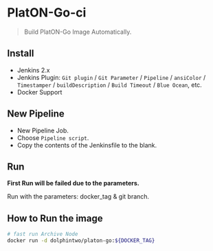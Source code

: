 # PlatON-Go-ci

> Build PlatON-Go Image Automatically.

## Install

- Jenkins 2.x
- Jenkins Plugin: `Git plugin` / `Git Parameter` / `Pipeline` / `ansiColor` / `Timestamper` / `buildDescription` / `Build Timeout` / `Blue Ocean`, etc.
- Docker Support

## New Pipeline

- New Pipeline Job.
- Choose `Pipeline script`.
- Copy the contents of the Jenkinsfile to the blank.

## Run

**First Run will be failed due to the parameters.**

Run with the parameters: docker_tag & git branch.

## How to Run the image

```bash
# fast run Archive Node
docker run -d dolphintwo/platon-go:${DOCKER_TAG}

```
